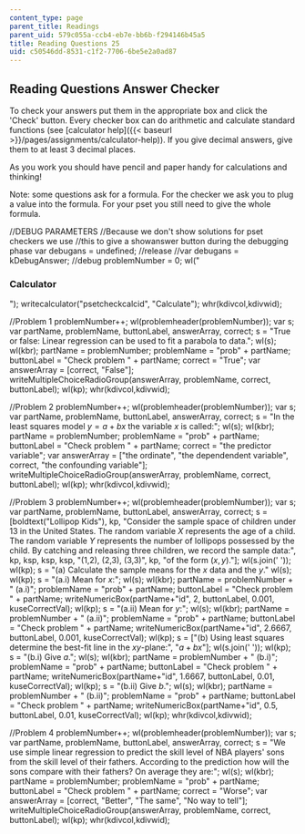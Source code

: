 ```yaml
---
content_type: page
parent_title: Readings
parent_uid: 579c055a-ccb4-eb7e-bb6b-f294146b45a5
title: Reading Questions 25
uid: c50546dd-8531-c1f2-7706-6be5e2a0ad87
---
```


Reading Questions Answer Checker
--------------------------------

To check your answers put them in the appropriate box and click the 'Check' button. Every checker box can do arithmetic and calculate standard functions (see [calculator help]({{< baseurl >}}/pages/assignments/calculator-help)). If you give decimal answers, give them to at least 3 decimal places.

As you work you should have pencil and paper handy for calculations and thinking!

Note: some questions ask for a formula. For the checker we ask you to plug a value into the formula. For your pset you still need to give the whole formula.

//DEBUG PARAMETERS //Because we don't show solutions for pset checkers we use //this to give a showanswer button during the debugging phase var debugans = undefined; //release //var debugans = kDebugAnswer; //debug problemNumber = 0; wl("<h3>Calculator</h3>"); writecalculator("psetcheckcalcid", "Calculate"); whr(kdivcol,kdivwid);

//Problem 1 problemNumber++; wl(problemheader(problemNumber)); var s; var partName, problemName, buttonLabel, answerArray, correct; s = "True or false: Linear regression can be used to fit a parabola to data."; wl(s); wl(kbr); partName = problemNumber; problemName = "prob" + partName; buttonLabel = "Check problem " + partName; correct = "True"; var answerArray = \[correct, "False"\]; writeMultipleChoiceRadioGroup(answerArray, problemName, correct, buttonLabel); wl(kp); whr(kdivcol,kdivwid);

//Problem 2 problemNumber++; wl(problemheader(problemNumber)); var s; var partName, problemName, buttonLabel, answerArray, correct; s = "In the least squares model $y = a + bx$ the variable $x$ is called:"; wl(s); wl(kbr); partName = problemNumber; problemName = "prob" + partName; buttonLabel = "Check problem " + partName; correct = "the predictor variable"; var answerArray = \["the ordinate", "the dependendent variable", correct, "the confounding variable"\]; writeMultipleChoiceRadioGroup(answerArray, problemName, correct, buttonLabel); wl(kp); whr(kdivcol,kdivwid);

//Problem 3 problemNumber++; wl(problemheader(problemNumber)); var s; var partName, problemName, buttonLabel, answerArray, correct; s = \[boldtext("Lollipop Kids"), kp, "Consider the sample space of children under 13 in the United States. The random variable $X$ represents the age of a child. The random variable $Y$ represents the number of lollipops possessed by the child. By catching and releasing three children, we record the sample data:", kp, ksp, ksp, ksp, "(1,2), (2,3), (3,3)", kp, "of the form $(x,y)$."\]; wl(s.join(' ')); wl(kp); s = "(a) Calculate the sample means for the $x$ data and the $y$." wl(s); wl(kp); s = "(a.i) Mean for $x$:"; wl(s); wl(kbr); partName = problemNumber + " (a.i)"; problemName = "prob" + partName; buttonLabel = "Check problem " + partName; writeNumericBox(partName+"id", 2, buttonLabel, 0.001, kuseCorrectVal); wl(kp); s = "(a.ii) Mean for $y$:"; wl(s); wl(kbr); partName = problemNumber + " (a.ii)"; problemName = "prob" + partName; buttonLabel = "Check problem " + partName; writeNumericBox(partName+"id", 2.6667, buttonLabel, 0.001, kuseCorrectVal); wl(kp); s = \["(b) Using least squares determine the best-fit line in the $xy$-plane:", "$a + bx$"\]; wl(s.join(' ')); wl(kp); s = "(b.i) Give $a$."; wl(s); wl(kbr); partName = problemNumber + " (b.i)"; problemName = "prob" + partName; buttonLabel = "Check problem " + partName; writeNumericBox(partName+"id", 1.6667, buttonLabel, 0.01, kuseCorrectVal); wl(kp); s = "(b.ii) Give $b$."; wl(s); wl(kbr); partName = problemNumber + " (b.ii)"; problemName = "prob" + partName; buttonLabel = "Check problem " + partName; writeNumericBox(partName+"id", 0.5, buttonLabel, 0.01, kuseCorrectVal); wl(kp); whr(kdivcol,kdivwid);

//Problem 4 problemNumber++; wl(problemheader(problemNumber)); var s; var partName, problemName, buttonLabel, answerArray, correct; s = "We use simple linear regression to predict the skill level of NBA players' sons from the skill level of their fathers. According to the prediction how will the sons compare with their fathers? On average they are:"; wl(s); wl(kbr); partName = problemNumber; problemName = "prob" + partName; buttonLabel = "Check problem " + partName; correct = "Worse"; var answerArray = \[correct, "Better", "The same", "No way to tell"\]; writeMultipleChoiceRadioGroup(answerArray, problemName, correct, buttonLabel); wl(kp); whr(kdivcol,kdivwid);